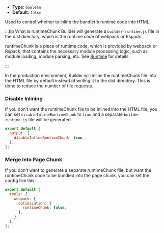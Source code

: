 - **Type:** `boolean`
- **Default:** `false`

Used to control whether to inline the bundler's runtime code into HTML.


:::tip What is runtimeChunk
Builder will generate a `builder-runtime.js` file in the dist directory, which is the runtime code of webpack or Rspack.

runtimeChunk is a piece of runtime code, which is provided by webpack or Rspack, that contains the necessary module processing logic, such as module loading, module parsing, etc. See [Runtime](https://webpack.js.org/concepts/manifest/#runtime) for details.

:::

In the production environment, Builder will inline the runtimeChunk file into the HTML file by default instead of writing it to the dist directory. This is done to reduce the number of file requests.

### Disable Inlining

If you don't want the runtimeChunk file to be inlined into the HTML file, you can set `disableInlineRuntimeChunk` to `true` and a separate `builder-runtime.js` file will be generated.

```js
export default {
  output: {
    disableInlineRuntimeChunk: true,
  },
};
```

### Merge Into Page Chunk

If you don't want to generate a separate runtimeChunk file, but want the runtimeChunk code to be bundled into the page chunk, you can set the config like this:

```js
export default {
  tools: {
    webpack: {
      optimization: {
        runtimeChunk: false,
      },
    },
  },
};
```
